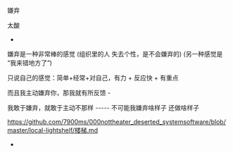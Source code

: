 
嫌弃

太酸







-

嫌弃是一种非常棒的感觉 (组织里的人 失去个性，是不会嫌弃的) (另一种感觉是 “我来错地方了”)

只说自己的感觉：简单+经常+对自己，有力 + 反应快 + 有重点

而且我主动嫌弃你，那我就有所反馈 -

我敢于嫌弃，就敢于主动不那样 ----- 不可能我嫌弃啥样子 还做啥样子

https://github.com/7900ms/000nottheater_deserted_systemsoftware/blob/master/local-lightshelf/楼梯.md




-
